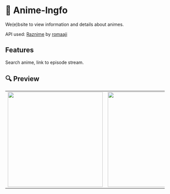 # 🎌 Anime-Ingfo

We(e)bsite to view information and details about animes.

API used: [Raznime](https://raznime.herokuapp.com) by [romaaji](https://github.com/romaaji)

## Features

Search anime, link to episode stream.

## 🔍 Preview

<table>
<tr>
    <td>
      <img src="https://user-images.githubusercontent.com/87590846/181703249-1971257b-8c17-4dae-8baf-c7abbc981083.png" width="300" />
    </td>
    <td>
      <img src="https://user-images.githubusercontent.com/87590846/181702925-bd5df401-73d9-457d-b5bf-b8f23a6987a9.png" width="300" />
    </td>
    <td>
      <img src="https://user-images.githubusercontent.com/87590846/181704909-fe7dba61-02cd-499a-a4ef-a0252b04457f.png" width="300" />
    </td>
</tr>
</table>

<!-- 
![image](https://user-images.githubusercontent.com/87590846/181703249-1971257b-8c17-4dae-8baf-c7abbc981083.png)
![image](https://user-images.githubusercontent.com/87590846/181702925-bd5df401-73d9-457d-b5bf-b8f23a6987a9.png) 
![image](https://user-images.githubusercontent.com/87590846/181704909-fe7dba61-02cd-499a-a4ef-a0252b04457f.png)

-->

